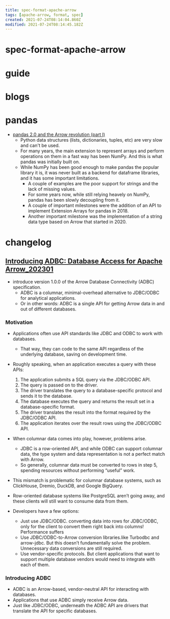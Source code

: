```yaml
---
title: spec-format-apache-arrow
tags: [apache-arrow, format, spec]
created: 2021-07-24T08:14:04.860Z
modified: 2021-07-24T08:14:45.182Z
---
```


# spec-format-apache-arrow

# guide

# blogs

# pandas

- [pandas 2.0 and the Arrow revolution (part I)](https://datapythonista.me/blog/pandas-20-and-the-arrow-revolution-part-i)
  - Python data structures (lists, dictionaries, tuples, etc) are very slow and can't be used.
  - For many years, the main extension to represent arrays and perform operations on them in a fast way has been NumPy. And this is what pandas was initially built on.
  - While NumPy has been good enough to make pandas the popular library it is, it was never built as a backend for dataframe libraries, and it has some important limitations. 
    - A couple of examples are the poor support for strings and the lack of missing values.
    - For some years now, while still relying heavely on NumPy, pandas has been slowly decoupling from it.
    - A couple of important milestones were the addition of an API to implement Extension Arrays for pandas in 2018.
    - Another important milestone was the implementation of a string data type based on Arrow that started in 2020.
# changelog

## [Introducing ADBC: Database Access for Apache Arrow_202301](https://arrow.apache.org/blog/2023/01/05/introducing-arrow-adbc/)

- introduce version 1.0.0 of the Arrow Database Connectivity (ADBC) specification. 
  - ADBC is a columnar, minimal-overhead alternative to JDBC/ODBC for analytical applications. 
  - Or in other words: ADBC is a single API for getting Arrow data in and out of different databases.

### Motivation

- Applications often use API standards like JDBC and ODBC to work with databases.
  - That way, they can code to the same API regardless of the underlying database, saving on development time.
- Roughly speaking, when an application executes a query with these APIs:
  1. The application submits a SQL query via the JDBC/ODBC API.
  2. The query is passed on to the driver.
  3. The driver translates the query to a database-specific protocol and sends it to the database.
  4. The database executes the query and returns the result set in a database-specific format.
  5. The driver translates the result into the format required by the JDBC/ODBC API.
  6. The application iterates over the result rows using the JDBC/ODBC API.

- When columnar data comes into play, however, problems arise. 
  - JDBC is a row-oriented API, and while ODBC can support columnar data, the type system and data representation is not a perfect match with Arrow. 
  - So generally, columnar data must be converted to rows in step 5, spending resources without performing “useful” work.
- This mismatch is problematic for columnar database systems, such as ClickHouse, Dremio, DuckDB, and Google BigQuery. 
- Row-oriented database systems like PostgreSQL aren’t going away, and these clients will still want to consume data from them.
- Developers have a few options:
  - Just use JDBC/ODBC. converting data into rows for JDBC/ODBC, only for the client to convert them right back into columns! Performance suffers
  - Use JDBC/ODBC-to-Arrow conversion libraries.like Turbodbc and arrow-jdbc. But this doesn’t fundamentally solve the problem. Unnecessary data conversions are still required.
  - Use vendor-specific protocols. But client applications that want to support multiple database vendors would need to integrate with each of them. 

### Introducing ADBC

- ADBC is an Arrow-based, vendor-neutral API for interacting with databases. 
- Applications that use ADBC simply receive Arrow data. 
- Just like JDBC/ODBC, underneath the ADBC API are drivers that translate the API for specific databases.
